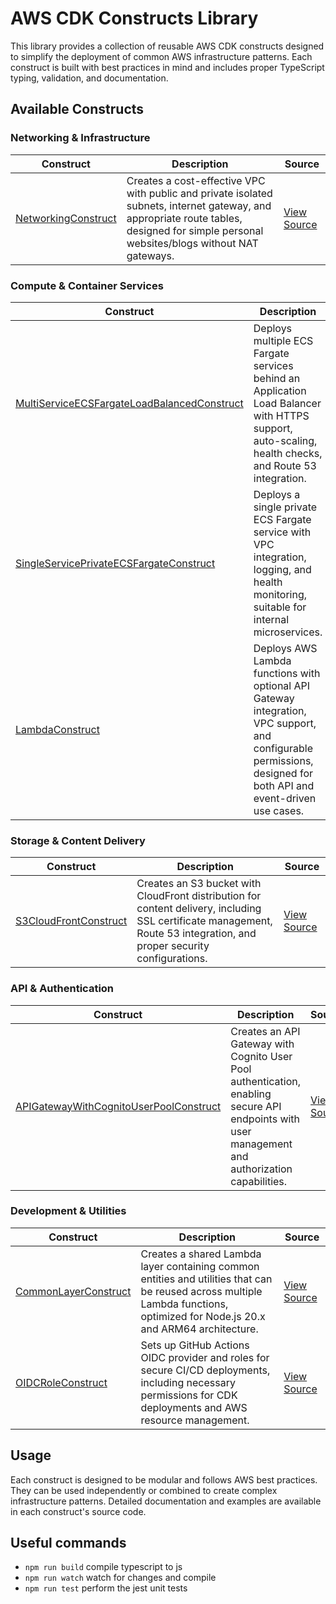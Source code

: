 # AWS CDK Constructs Library

This library provides a collection of reusable AWS CDK constructs designed to simplify the deployment of common AWS infrastructure patterns. Each construct is built with best practices in mind and includes proper TypeScript typing, validation, and documentation.

## Available Constructs

### Networking & Infrastructure

| Construct                                                    | Description                                                                                                                                                                              | Source                                               |
| ------------------------------------------------------------ | ---------------------------------------------------------------------------------------------------------------------------------------------------------------------------------------- | ---------------------------------------------------- |
| [NetworkingConstruct](lib/constructs/NetworkingConstruct.ts) | Creates a cost-effective VPC with public and private isolated subnets, internet gateway, and appropriate route tables, designed for simple personal websites/blogs without NAT gateways. | [View Source](lib/constructs/NetworkingConstruct.ts) |

### Compute & Container Services

| Construct                                                                                                    | Description                                                                                                                                                      | Source                                                                       |
| ------------------------------------------------------------------------------------------------------------ | ---------------------------------------------------------------------------------------------------------------------------------------------------------------- | ---------------------------------------------------------------------------- |
| [MultiServiceECSFargateLoadBalancedConstruct](lib/constructs/MultiServiceECSFargateLoadBalancedConstruct.ts) | Deploys multiple ECS Fargate services behind an Application Load Balancer with HTTPS support, auto-scaling, health checks, and Route 53 integration.             | [View Source](lib/constructs/MultiServiceECSFargateLoadBalancedConstruct.ts) |
| [SingleServicePrivateECSFargateConstruct](lib/constructs/SingleServicePrivateECSFargateConstruct.ts)         | Deploys a single private ECS Fargate service with VPC integration, logging, and health monitoring, suitable for internal microservices.                          | [View Source](lib/constructs/SingleServicePrivateECSFargateConstruct.ts)     |
| [LambdaConstruct](lib/constructs/LambdaConstruct.ts)                                                         | Deploys AWS Lambda functions with optional API Gateway integration, VPC support, and configurable permissions, designed for both API and event-driven use cases. | [View Source](lib/constructs/LambdaConstruct.ts)                             |

### Storage & Content Delivery

| Construct                                                        | Description                                                                                                                                                             | Source                                                 |
| ---------------------------------------------------------------- | ----------------------------------------------------------------------------------------------------------------------------------------------------------------------- | ------------------------------------------------------ |
| [S3CloudFrontConstruct](lib/constructs/S3CloudfrontConstruct.ts) | Creates an S3 bucket with CloudFront distribution for content delivery, including SSL certificate management, Route 53 integration, and proper security configurations. | [View Source](lib/constructs/S3CloudfrontConstruct.ts) |

### API & Authentication

| Construct                                                                                          | Description                                                                                                                                      | Source                                                                  |
| -------------------------------------------------------------------------------------------------- | ------------------------------------------------------------------------------------------------------------------------------------------------ | ----------------------------------------------------------------------- |
| [APIGatewayWithCognitoUserPoolConstruct](lib/constructs/APIGatewayWithCognitoUserPoolConstruct.ts) | Creates an API Gateway with Cognito User Pool authentication, enabling secure API endpoints with user management and authorization capabilities. | [View Source](lib/constructs/APIGatewayWithCognitoUserPoolConstruct.ts) |

### Development & Utilities

| Construct                                                      | Description                                                                                                                                                                    | Source                                                |
| -------------------------------------------------------------- | ------------------------------------------------------------------------------------------------------------------------------------------------------------------------------ | ----------------------------------------------------- |
| [CommonLayerConstruct](lib/constructs/CommonLayerConstruct.ts) | Creates a shared Lambda layer containing common entities and utilities that can be reused across multiple Lambda functions, optimized for Node.js 20.x and ARM64 architecture. | [View Source](lib/constructs/CommonLayerConstruct.ts) |
| [OIDCRoleConstruct](lib/constructs/OIDCRoleConstruct.ts)       | Sets up GitHub Actions OIDC provider and roles for secure CI/CD deployments, including necessary permissions for CDK deployments and AWS resource management.                  | [View Source](lib/constructs/OIDCRoleConstruct.ts)    |

## Usage

Each construct is designed to be modular and follows AWS best practices. They can be used independently or combined to create complex infrastructure patterns. Detailed documentation and examples are available in each construct's source code.

## Useful commands

- `npm run build` compile typescript to js
- `npm run watch` watch for changes and compile
- `npm run test` perform the jest unit tests

